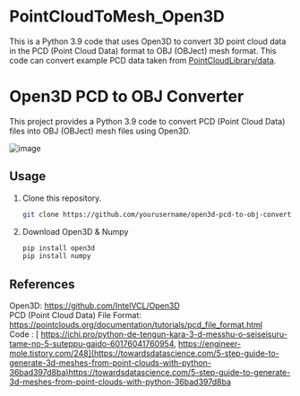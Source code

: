 # PointCloudToMesh_Open3D
 This is a Python 3.9 code that uses Open3D to convert 3D point cloud data in the PCD (Point Cloud Data) format to OBJ (OBJect) mesh format. This code can convert example PCD data taken from [PointCloudLibrary/data](https://github.com/PointCloudLibrary/data/blob/master/tutorials/ism_test_cat.pcd).

# Open3D PCD to OBJ Converter

This project provides a Python 3.9 code to convert PCD (Point Cloud Data) files into OBJ (OBJect) mesh files using Open3D.

![image](https://github.com/J2on/PointCloudToMesh_Open3D/assets/63008127/150a8571-bdc0-408a-8410-e26043e196fd)


## Usage

1. Clone this repository.

   ```bash
   git clone https://github.com/yourusername/open3d-pcd-to-obj-converter.git


2. Download Open3D & Numpy

   ```bash
   pip install open3d
   pip install numpy

## References
Open3D: https://github.com/IntelVCL/Open3D  <br>
PCD (Point Cloud Data) File Format: https://pointclouds.org/documentation/tutorials/pcd_file_format.html  <br>
Code : [ https://ichi.pro/python-de-tengun-kara-3-d-messhu-o-seiseisuru-tame-no-5-suteppu-gaido-60176041760954, https://engineer-mole.tistory.com/248](https://towardsdatascience.com/5-step-guide-to-generate-3d-meshes-from-point-clouds-with-python-36bad397d8ba)https://towardsdatascience.com/5-step-guide-to-generate-3d-meshes-from-point-clouds-with-python-36bad397d8ba


